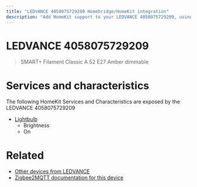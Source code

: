 ```yaml
---
title: "LEDVANCE 4058075729209 Homebridge/HomeKit integration"
description: "Add HomeKit support to your LEDVANCE 4058075729209, using Homebridge, Zigbee2MQTT and homebridge-z2m."
---
```

<!---
This file has been GENERATED using src/docgen/docgen.ts
DO NOT EDIT THIS FILE MANUALLY!
-->
# LEDVANCE 4058075729209
> SMART+ Filament Classic A 52 E27 Amber dimmable


# Services and characteristics
The following HomeKit Services and Characteristics are exposed by
the LEDVANCE 4058075729209

* [Lightbulb](../../light.md)
  * Brightness
  * On


# Related
* [Other devices from LEDVANCE](../index.md#ledvance)
* [Zigbee2MQTT documentation for this device](https://www.zigbee2mqtt.io/devices/4058075729209.html)